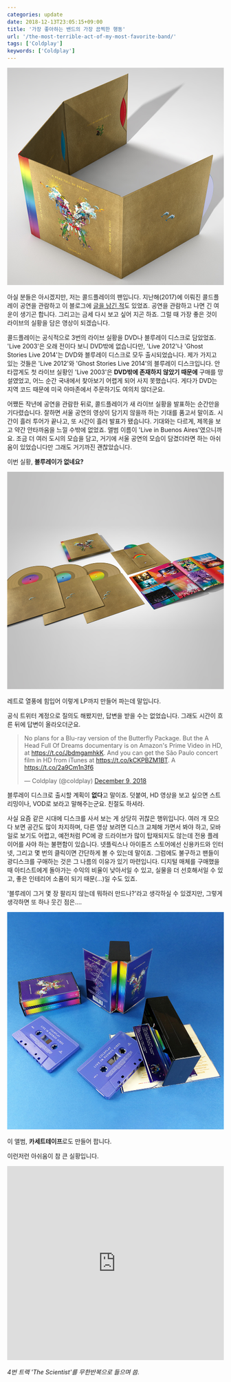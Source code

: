```yaml
---
categories: update
date: 2018-12-13T23:05:15+09:00
title: '가장 좋아하는 밴드의 가장 끔찍한 행동'
url: '/the-most-terrible-act-of-my-most-favorite-band/'
tags: ['Coldplay']
keywords: ['Coldplay']
---
```


![Coldplay Live In Buenos Aires LP DVD](01.jpg)

아실 분들은 아시겠지만, 저는 콜드플레이의 팬입니다. 지난해(2017)에 이뤄진 콜드플레이 공연을 관람하고 이 블로그에 [글을 남긴 적](https://blog.niceb5y.net/coldplay-ahfod-tour-in-seoul-2017/)도 있었죠. 공연을 관람하고 나면 긴 여운이 생기곤 합니다. 그리고는 금세 다시 보고 싶어 지곤 하죠. 그럴 때 가장 좋은 것이 라이브의 실황을 담은 영상이 되겠습니다.

콜드플레이는 공식적으로 3번의 라이브 실황을 DVD나 블루레이 디스크로 담았었죠. 'Live 2003'은 오래 전이다 보니 DVD밖에 없습니다만, 'Live 2012'나 'Ghost Stories Live 2014'는 DVD와 블루레이 디스크로 모두 출시되었습니다. 제가 가지고 있는 것들은 'Live 2012'와 'Ghost Stories Live 2014'의 블루레이 디스크입니다. 안타깝게도 첫 라이브 실황인 'Live 2003'은 **DVD밖에 존재하지 않았기 때문에** 구매를 망설였었고, 어느 순간 국내에서 찾아보기 어렵게 되어 사지 못했습니다. 게다가 DVD는 지역 코드 때문에 미국 아마존에서 주문하기도 여의치 않더군요.

어쨌든 작년에 공연을 관람한 뒤로, 콜드플레이가 새 라이브 실황을 발표하는 순간만을 기다렸습니다. 잘하면 서울 공연의 영상이 담기지 않을까 하는 기대를 품고서 말이죠. 시간이 흘러 투어가 끝나고, 또 시간이 흘러 발표가 됐습니다. 기대와는 다르게, 제목을 보고 약간 안타까움을 느낄 수밖에 없었죠. 앨범 이름이 'Live in Buenos Aires'였으니까요. 조금 더 여러 도시의 모습을 담고, 거기에 서울 공연의 모습이 담겼더라면 하는 아쉬움이 있었습니다만 그래도 거기까진 괜찮았습니다.

이번 실황, **블루레이가 없네요?**

![Coldplay Live In Buenos Aires LP DVD](02.jpg)

레트로 열풍에 힘입어 이렇게 LP까지 만들어 파는데 말입니다.

공식 트위터 계정으로 질의도 해봤지만, 답변을 받을 수는 없었습니다. 그래도 시간이 흐른 뒤에 답변이 올라오더군요.

<blockquote class="twitter-tweet"><p lang="en" dir="ltr">No plans for a Blu-ray version of the Butterfly Package. But the A Head Full Of Dreams documentary is on Amazon&#39;s Prime Video in HD, at <a href="https://t.co/JbdmgamhkK">https://t.co/JbdmgamhkK</a>. And you can get the São Paulo concert film in HD from iTunes at <a href="https://t.co/kCKPBZM1BT">https://t.co/kCKPBZM1BT</a>. A <a href="https://t.co/2a9Cm1n3f6">https://t.co/2a9Cm1n3f6</a></p>&mdash; Coldplay (@coldplay) <a href="https://twitter.com/coldplay/status/1071854196171915274?ref_src=twsrc%5Etfw">December 9, 2018</a></blockquote>

블루레이 디스크로 출시할 계획이 **없다**고 말이죠. 덧붙여, HD 영상을 보고 싶으면 스트리밍이나, VOD로 보라고 말해주는군요. 친절도 하셔라.

사실 요즘 같은 시대에 디스크를 사서 보는 게 상당히 귀찮은 행위입니다. 여러 개 모으다 보면 공간도 많이 차지하며, 다른 영상 보려면 디스크 교체해 가면서 봐야 하고, 모바일로 보기도 어렵고, 예전처럼 PC에 광 드라이브가 많이 탑재되지도 않는데 전용 플레이어를 사야 하는 불편함이 있습니다. 넷플릭스나 아이튠즈 스토어에선 신용카드와 인터넷, 그리고 몇 번의 클릭이면 간단하게 볼 수 있는데 말이죠. 그럼에도 불구하고 팬들이 광디스크를 구매하는 것은 그 나름의 이유가 있기 마련입니다. 디지털 매체를 구매했을 때 아티스트에게 돌아가는 수익의 비율이 낮아서일 수 있고, 실물을 더 선호해서일 수 있고, 좋은 인테리어 소품이 되기 때문(...)일 수도 있죠.

'블루레이 그거 몇 장 팔리지 않는데 뭐하러 만드나?'라고 생각하실 수 있겠지만, 그렇게 생각하면 또 하나 웃긴 점은....

![Coldplay Live In Buenos Aires LP DVD](03.jpg)

이 앨범, **카세트테이프**로도 만들어 팝니다.

이런저런 아쉬움이 참 큰 실황입니다.

<iframe allow="autoplay *; encrypted-media *;" frameborder="0" height="450" style="width:100%;max-width:660px;overflow:hidden;background:transparent;" sandbox="allow-forms allow-popups allow-same-origin allow-scripts allow-storage-access-by-user-activation allow-top-navigation-by-user-activation" src="https://embed.music.apple.com/kr/album/live-in-buenos-aires/1438770205"></iframe>

_4번 트랙 'The Scientist'를 무한반복으로 들으며 씀._
